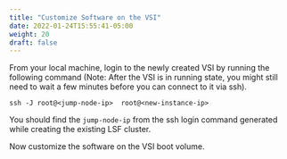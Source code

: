 ```yaml
---
title: "Customize Software on the VSI"
date: 2022-01-24T15:55:41-05:00
weight: 20
draft: false
---
```


From your local machine, login to the newly created VSI by running the following command (Note: After the VSI is in running state, you might still need to wait a few minutes before you can connect to it via ssh).

```
ssh -J root@<jump-node-ip>  root@<new-instance-ip>
```

You should find the `jump-node-ip` from the ssh login command generated while creating the existing LSF cluster.

Now customize the software on the VSI boot volume.
